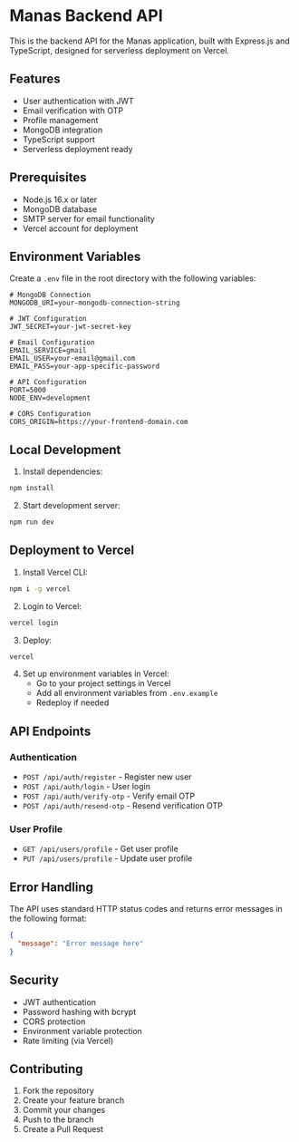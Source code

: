 # Manas Backend API

This is the backend API for the Manas application, built with Express.js and TypeScript, designed for serverless deployment on Vercel.

## Features

- User authentication with JWT
- Email verification with OTP
- Profile management
- MongoDB integration
- TypeScript support
- Serverless deployment ready

## Prerequisites

- Node.js 16.x or later
- MongoDB database
- SMTP server for email functionality
- Vercel account for deployment

## Environment Variables

Create a `.env` file in the root directory with the following variables:

```env
# MongoDB Connection
MONGODB_URI=your-mongodb-connection-string

# JWT Configuration
JWT_SECRET=your-jwt-secret-key

# Email Configuration
EMAIL_SERVICE=gmail
EMAIL_USER=your-email@gmail.com
EMAIL_PASS=your-app-specific-password

# API Configuration
PORT=5000
NODE_ENV=development

# CORS Configuration
CORS_ORIGIN=https://your-frontend-domain.com
```

## Local Development

1. Install dependencies:
```bash
npm install
```

2. Start development server:
```bash
npm run dev
```

## Deployment to Vercel

1. Install Vercel CLI:
```bash
npm i -g vercel
```

2. Login to Vercel:
```bash
vercel login
```

3. Deploy:
```bash
vercel
```

4. Set up environment variables in Vercel:
   - Go to your project settings in Vercel
   - Add all environment variables from `.env.example`
   - Redeploy if needed

## API Endpoints

### Authentication
- `POST /api/auth/register` - Register new user
- `POST /api/auth/login` - User login
- `POST /api/auth/verify-otp` - Verify email OTP
- `POST /api/auth/resend-otp` - Resend verification OTP

### User Profile
- `GET /api/users/profile` - Get user profile
- `PUT /api/users/profile` - Update user profile

## Error Handling

The API uses standard HTTP status codes and returns error messages in the following format:
```json
{
  "message": "Error message here"
}
```

## Security

- JWT authentication
- Password hashing with bcrypt
- CORS protection
- Environment variable protection
- Rate limiting (via Vercel)

## Contributing

1. Fork the repository
2. Create your feature branch
3. Commit your changes
4. Push to the branch
5. Create a Pull Request 